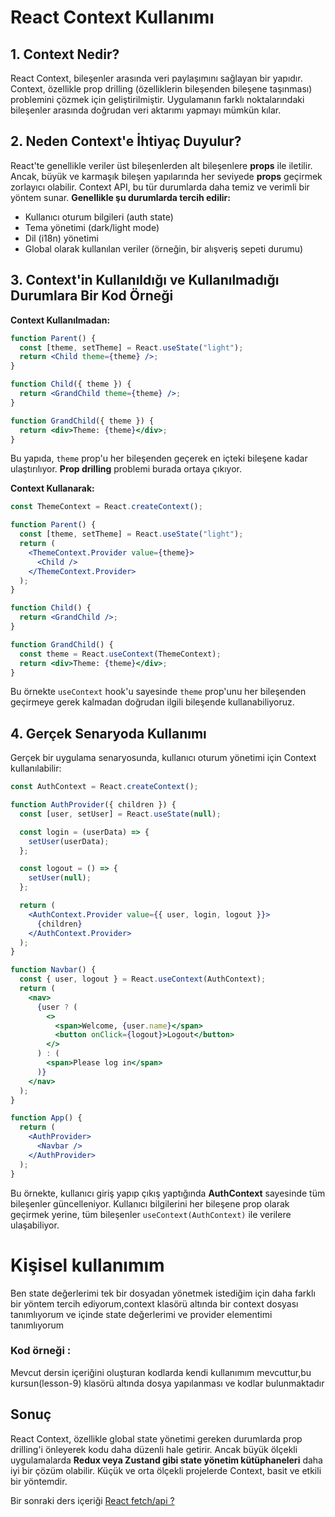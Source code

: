 # React Context Kullanımı

## 1. Context Nedir?
React Context, bileşenler arasında veri paylaşımını sağlayan bir yapıdır. Context, özellikle prop drilling (özelliklerin bileşenden bileşene taşınması) problemini çözmek için geliştirilmiştir. Uygulamanın farklı noktalarındaki bileşenler arasında doğrudan veri aktarımı yapmayı mümkün kılar.

## 2. Neden Context'e İhtiyaç Duyulur?
React'te genellikle veriler üst bileşenlerden alt bileşenlere **props** ile iletilir. Ancak, büyük ve karmaşık bileşen yapılarında her seviyede **props** geçirmek zorlayıcı olabilir. Context API, bu tür durumlarda daha temiz ve verimli bir yöntem sunar. **Genellikle şu durumlarda tercih edilir:**

- Kullanıcı oturum bilgileri (auth state)
- Tema yönetimi (dark/light mode)
- Dil (i18n) yönetimi
- Global olarak kullanılan veriler (örneğin, bir alışveriş sepeti durumu)

## 3. Context'in Kullanıldığı ve Kullanılmadığı Durumlara Bir Kod Örneği

**Context Kullanılmadan:**

```jsx
function Parent() {
  const [theme, setTheme] = React.useState("light");
  return <Child theme={theme} />;
}

function Child({ theme }) {
  return <GrandChild theme={theme} />;
}

function GrandChild({ theme }) {
  return <div>Theme: {theme}</div>;
}
```

Bu yapıda, `theme` prop'u her bileşenden geçerek en içteki bileşene kadar ulaştırılıyor. **Prop drilling** problemi burada ortaya çıkıyor.

**Context Kullanarak:**

```jsx
const ThemeContext = React.createContext();

function Parent() {
  const [theme, setTheme] = React.useState("light");
  return (
    <ThemeContext.Provider value={theme}>
      <Child />
    </ThemeContext.Provider>
  );
}

function Child() {
  return <GrandChild />;
}

function GrandChild() {
  const theme = React.useContext(ThemeContext);
  return <div>Theme: {theme}</div>;
}
```

Bu örnekte `useContext` hook'u sayesinde `theme` prop'unu her bileşenden geçirmeye gerek kalmadan doğrudan ilgili bileşende kullanabiliyoruz.

## 4. Gerçek Senaryoda Kullanımı
Gerçek bir uygulama senaryosunda, kullanıcı oturum yönetimi için Context kullanılabilir:

```jsx
const AuthContext = React.createContext();

function AuthProvider({ children }) {
  const [user, setUser] = React.useState(null);

  const login = (userData) => {
    setUser(userData);
  };

  const logout = () => {
    setUser(null);
  };

  return (
    <AuthContext.Provider value={{ user, login, logout }}>
      {children}
    </AuthContext.Provider>
  );
}

function Navbar() {
  const { user, logout } = React.useContext(AuthContext);
  return (
    <nav>
      {user ? (
        <>
          <span>Welcome, {user.name}</span>
          <button onClick={logout}>Logout</button>
        </>
      ) : (
        <span>Please log in</span>
      )}
    </nav>
  );
}

function App() {
  return (
    <AuthProvider>
      <Navbar />
    </AuthProvider>
  );
}
```

Bu örnekte, kullanıcı giriş yapıp çıkış yaptığında **AuthContext** sayesinde tüm bileşenler güncelleniyor. Kullanıcı bilgilerini her bileşene prop olarak geçirmek yerine, tüm bileşenler `useContext(AuthContext)` ile verilere ulaşabiliyor.

# Kişisel kullanımım
Ben state değerlerimi tek bir dosyadan yönetmek istediğim için daha farklı bir yöntem tercih ediyorum,context klasörü altında bir context dosyası tanımlıyorum ve içinde state değerlerimi ve provider elementimi tanımlıyorum 

### Kod örneği : 
Mevcut dersin içeriğini oluşturan kodlarda kendi kullanımım mevcuttur,bu kursun(lesson-9) klasörü altında dosya yapılanması ve kodlar bulunmaktadır
## Sonuç
React Context, özellikle global state yönetimi gereken durumlarda prop drilling'i önleyerek kodu daha düzenli hale getirir. Ancak büyük ölçekli uygulamalarda **Redux veya Zustand gibi state yönetim kütüphaneleri** daha iyi bir çözüm olabilir. Küçük ve orta ölçekli projelerde Context, basit ve etkili bir yöntemdir.

Bir sonraki ders içeriği [React fetch/api ? ](../lesson-10/lesson10.md)